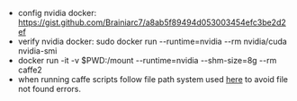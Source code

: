 - config nvidia docker: https://gist.github.com/Brainiarc7/a8ab5f89494d053003454efc3be2d2ef 
- verify nvidia docker: sudo docker run --runtime=nvidia --rm nvidia/cuda nvidia-smi
- docker run -it -v $PWD:/mount --runtime=nvidia --shm-size=8g --rm caffe2
- when running caffe scripts follow file path system used [here](https://github.com/BVLC/caffe/tree/master/examples/cifar10) to avoid file not found errors.
